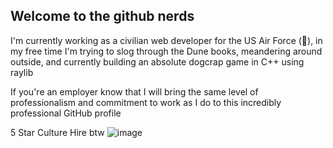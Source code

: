 ## Welcome to the github nerds

I'm currently working as a civilian web developer for the US Air Force (🫡), in my free time I'm trying to slog through the Dune books, meandering around outside, and currently building an absolute dogcrap game in C++ using raylib

If you're an employer know that I will bring the same level of professionalism and commitment to work as I do to this incredibly professional GitHub profile

5 Star Culture Hire btw
![image](https://github.com/user-attachments/assets/2c7b04a7-3e6e-44d7-b04a-674d67014d7f)

<!--
**AustinDale1/AustinDale1** is a ✨ _special_ ✨ repository because its `README.md` (this file) appears on your GitHub profile.

Here are some ideas to get you started:

- 🔭 I’m currently working on ...
- 🌱 I’m currently learning ...
- 👯 I’m looking to collaborate on ...
- 🤔 I’m looking for help with ...
- 💬 Ask me about ...
- 📫 How to reach me: ...
- 😄 Pronouns: ...
- ⚡ Fun fact: ...
-->
